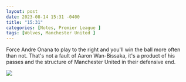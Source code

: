 ```yaml
---
layout: post
date: 2023-08-14 15:31 -0400
title: "15:31"
categories: [Notes, Premier League ]
tags: [Wolves, Manchester United ]
---
```


Force Andre Onana to play to the right and you'll win the ball more often than not. That's not a fault of Aaron Wan-Bissaka, it's a product of his passes and the structure of Manchester United in their defensive end.

![](https://i.imgur.com/2UpZkIG.jpg)



